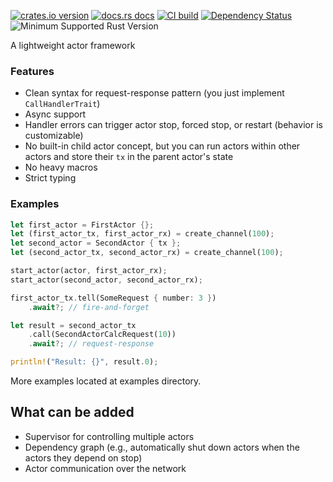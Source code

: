 [![crates.io version](https://img.shields.io/crates/v/aisteoir.svg)](https://crates.io/crates/aisteoir)
[![docs.rs docs](https://docs.rs/aisteoir/badge.svg)](https://docs.rs/aisteoir)
[![CI build](https://github.com/sterrlia/aisteoir/actions/workflows/rust.yml/badge.svg)](https://github.com/sterrlia/aisteoir/actions)
[![Dependency Status](https://deps.rs/crate/aisteoir/latest/status.svg)](https://deps.rs/crate/aisteoir)
![Minimum Supported Rust Version](https://img.shields.io/badge/rustc-1.85.1+-ab6000.svg)

A lightweight actor framework

### Features
+ Clean syntax for request-response pattern (you just implement `CallHandlerTrait`)
+ Async support
+ Handler errors can trigger actor stop, forced stop, or restart (behavior is customizable)
+ No built-in child actor concept, but you can run actors within other actors and store their `tx` in the parent actor's state
+ No heavy macros
+ Strict typing

### Examples
``` rust
let first_actor = FirstActor {};
let (first_actor_tx, first_actor_rx) = create_channel(100);
let second_actor = SecondActor { tx };
let (second_actor_tx, second_actor_rx) = create_channel(100);

start_actor(actor, first_actor_rx);
start_actor(second_actor, second_actor_rx);

first_actor_tx.tell(SomeRequest { number: 3 })
    .await?; // fire-and-forget

let result = second_actor_tx
    .call(SecondActorCalcRequest(10))
    .await?; // request-response

println!("Result: {}", result.0);
```

More examples located at examples directory.

## What can be added
- Supervisor for controlling multiple actors
- Dependency graph (e.g., automatically shut down actors when the actors they depend on stop)
- Actor communication over the network

